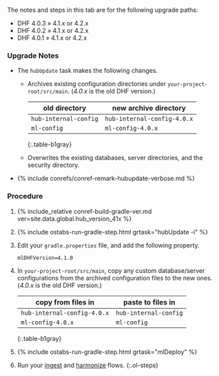 <div id="DHF403401to410" class="tabcontent" markdown="1">

The notes and steps in this tab are for the following upgrade paths:
- DHF 4.0.3 » 4.1.x or 4.2.x
- DHF 4.0.2 » 4.1.x or 4.2.x
- DHF 4.0.1 » 4.1.x or 4.2.x


### Upgrade Notes

- The `hubUpdate` task makes the following changes.

    - Archives existing configuration directories under `your-project-root/src/main`. (*4.0.x* is the old DHF version.)

      | old directory | new archive directory |
      |---|---|
      | `hub-internal-config` | `hub-internal-config-4.0.x` |
      | `ml-config` | `ml-config-4.0.x` |
      {:.table-b1gray}

    - Overwrites the existing databases, server directories, and the security directory.

- {% include conrefs/conref-remark-hubupdate-verbose.md %}


### Procedure

1. {% include_relative conref-build-gradle-ver.md ver=site.data.global.hub_version_41x %}

1. {% include ostabs-run-gradle-step.html grtask="hubUpdate -i" %}

1. Edit your `gradle.properties` file, and add the following property.

      ```
      mlDHFVersion=4.1.0
      ```

1. In `your-project-root/src/main`, copy any custom database/server configurations from the archived configuration files to the new ones. (*4.0.x* is the old DHF version.)

    | copy from files in | paste to files in |
    |---|---|
    | `hub-internal-config-4.0.x` | `hub-internal-config` |
    | `ml-config-4.0.x` | `ml-config` |
    {:.table-b1gray}

1. {% include ostabs-run-gradle-step.html grtask="mlDeploy" %}

1. Run your [ingest]({{site.baseurl}}/ingest/) and [harmonize]({{site.baseurl}}/harmonize/) flows.
{:.ol-steps}
</div>
